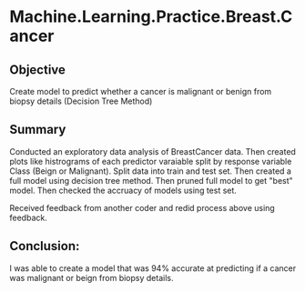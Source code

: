 # Machine.Learning.Practice.Breast.Cancer

## Objective
Create model to predict whether a cancer is malignant or benign from biopsy details (Decision Tree Method)

## Summary
Conducted an exploratory data analysis of BreastCancer data. Then created plots like histrograms of each predictor varaiable split by response variable Class (Beign or Malignant). Split data into train and test set. Then created a full model using decision tree method. Then pruned full model to get "best" model. Then checked the accruacy of models using test set. 

Received feedback from another coder and redid process above using feedback. 

## Conclusion:
I was able to create a model that was 94% accurate at predicting if a cancer was malignant or beign from biopsy details. 
